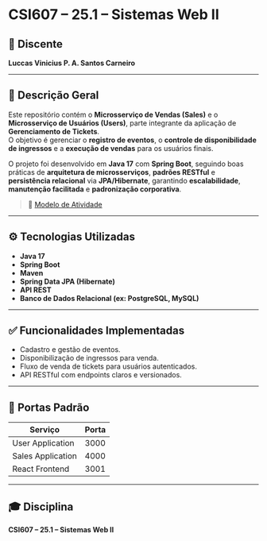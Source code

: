 # CSI607 – 25.1 – Sistemas Web II

## 👤 Discente

**Luccas Vinicius P. A. Santos Carneiro**

---

## 📄 Descrição Geral

Este repositório contém o **Microsserviço de Vendas (Sales)** e o **Microsserviço de Usuários (Users)**, parte integrante da aplicação de **Gerenciamento de Tickets**.  
O objetivo é gerenciar o **registro de eventos**, o **controle de disponibilidade de ingressos** e a **execução de vendas** para os usuários finais.  

O projeto foi desenvolvido em **Java 17** com **Spring Boot**, seguindo boas práticas de **arquitetura de microsserviços**, **padrões RESTful** e **persistência relacional** via **JPA/Hibernate**, garantindo **escalabilidade**, **manutenção facilitada** e **padronização corporativa**.

> 📌 [Modelo de Atividade](https://github.com/fboliveira/Sistemas-Web-Java-Spring/blob/main/Assignments/01-practical.md)

---

## ⚙️ Tecnologias Utilizadas

- **Java 17**
- **Spring Boot**
- **Maven**
- **Spring Data JPA (Hibernate)**
- **API REST**
- **Banco de Dados Relacional (ex: PostgreSQL, MySQL)**

---

## ✅ Funcionalidades Implementadas

- Cadastro e gestão de eventos.
- Disponibilização de ingressos para venda.
- Fluxo de venda de tickets para usuários autenticados.
- API RESTful com endpoints claros e versionados.

---

## 🚪 Portas Padrão

| Serviço              | Porta |
|----------------------|-------|
| User Application     | 3000  |
| Sales Application    | 4000  |
| React Frontend       | 3001  |

---

## 🎓 Disciplina

**CSI607 – 25.1 – Sistemas Web II**
